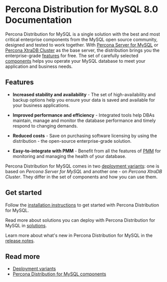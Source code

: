 # Percona Distribution for MySQL 8.0 Documentation

Percona Distribution for MySQL is a single solution with the best and most critical enterprise components from the MySQL open source community, designed and tested to work together. With [Percona Server for MySQL](https://www.percona.com/software/mysql-database/percona-server) or [Percona XtraDB Cluster](https://www.percona.com/software/mysql-database/percona-xtradb-cluster) as the base server, the distribution brings you the enterprise-grade [features](#features) for free. The set of carefully selected [components](components.md) helps you operate your MySQL database to meet your application and business needs.

## Features

- **Increased stability and availability** - The set of high-availability and backup options help you ensure your data is saved and available for your business applications. 

- **Improved performance and efficiency** - Integrated tools help DBAs maintain, manage and monitor the database performance and timely respond to changing demands. 

- **Reduced costs** - Save on purchasing software licensing by using the distribution - the open-source enterprise-grade solution.

- **Easy-to-integrate with PMM** - Benefit from all the features of [PMM](https://docs.percona.com/percona-monitoring-and-management/index.html) for monitoring and managing the health of your database. 

Percona Distribution for MySQL comes in two [deployment variants](deployment-variants.md): one is based on *Percona Server for MySQL* and another one - on *Percona XtraDB Cluster*. They differ in the set of components and how you can use them. 

## Get started

Follow the [installation instructions](installing.md) to get started with Percona Distribution for MySQL.

Read more about solutions you can deploy with Percona Distribution for MySQL in [solutions](solutions/pdps-group-replication.md).

Learn more about what's new in Percona Distribution for MySQL in the [release notes](release-notes-ps-v8.0.28.upd.md).

## Read more

* [Deployment variants](deployment-variants.md)
* [Percona Distribution for MySQL components](components.md)